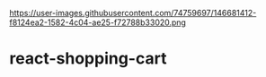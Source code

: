 https://user-images.githubusercontent.com/74759697/146681412-f8124ea2-1582-4c04-ae25-f72788b33020.png


# react-shopping-cart
